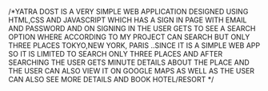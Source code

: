/*YATRA DOST IS A VERY SIMPLE WEB APPLICATION DESIGNED USING HTML,CSS AND JAVASCRIPT WHICH HAS A SIGN IN PAGE WITH EMAIL AND PASSWORD AND ON SIGNING IN THE USER GETS TO SEE A SEARCH OPTION WHERE ACCORDING TO MY PROJECT CAN SEARCH BUT ONLY THREE PLACES 
TOKYO,NEW YORK, PARIS ..SINCE IT IS A SIMPLE WEB APP SO IT IS LIMITED TO SEARCH ONLY THREE PLACES AND AFTER SEARCHING THE USER GETS MINUTE DETAILS ABOUT THE PLACE AND THE USER CAN ALSO VIEW IT ON GOOGLE MAPS AS WELL AS THE USER CAN ALSO SEE MORE DETAILS AND BOOK HOTEL/RESORT */
